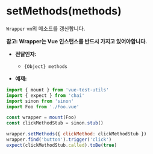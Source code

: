 # setMethods(methods)

`Wrapper` `vm`의 메소드를 갱신합니다.

**참고: Wrapper는 Vue 인스턴스를 반드시 가지고 있어야합니다.**

- **전달인자:**
  - `{Object} methods`

- **예제:**

```js
import { mount } from 'vue-test-utils'
import { expect } from 'chai'
import sinon from 'sinon'
import Foo from './Foo.vue'

const wrapper = mount(Foo)
const clickMethodStub = sinon.stub()

wrapper.setMethods({ clickMethod: clickMethodStub })
wrapper.find('button').trigger('click')
expect(clickMethodStub.called).toBe(true)
```
